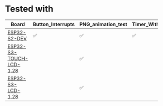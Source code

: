 # Tested with 
| Board | Button_Interrupts | PNG_animation_test | Timer_With_Epoch_Time_Interrupts_Test | config_test | dft_test
|----|----|----|----|----|----| 
| [ESP32-S2-DEV](https://www.waveshare.com/wiki/NodeMCU-32-S2-Kit) | ✅ | ✅ | ✅ | ✅ | ✅ |
| [ESP32-S3-TOUCH-LCD-1.28](https://www.waveshare.com/wiki/ESP32-S3-Touch-LCD-1.28) | | ✅ | | ✅ | |
| [ESP32-S3-LCD-1.28](https://www.waveshare.com/wiki/ESP32-S3-LCD-1.28) | | ✅ | | | |
